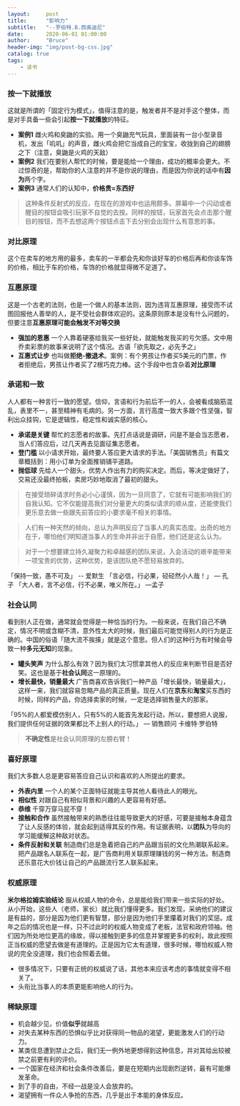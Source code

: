 ```yaml
---
layout:     post
title:      "影响力"
subtitle:   "--罗伯特.B.西奥迪尼"
date:       2020-06-01 01:00:00
author:     "Bruce"
header-img: "img/post-bg-css.jpg"
catalog: true
tags:
    - 读书
---
```


### 按一下就播放
这就是所谓的「固定行为模式」，值得注意的是，触发者并不是对手这个整体，而是对手具备一些会引起**按一下就播放**的特征。

* **案例1** 雌火鸡和臭鼬的实验。用一个臭鼬充气玩具，里面装有一台小型录音机，发出「叽叽」的声音，雌火鸡会把它当成自己的宝宝，收拢到自己的翅膀之下（注意，臭鼬是火鸡的天敌）
* **案例2** 我们在要别人帮忙的时候，要是能给一个理由，成功的概率会更大。不过惊奇的是，帮助你的人注意的并不是你说的理由，而是因为你说的话中有**因为**两个字。
* **案例3** 通常人们的认知中，**价格贵=东西好**

> 这种条件反射式的反应，在现在的游戏中也运用颇多。屏幕中一个闪动或者醒目的按钮会吸引玩家不自觉的去按。同样的按钮，玩家首先会点击那个醒目的按钮，而不去想这两个按钮点击下去分别会出现什么有意思的事。  

### 对比原理
这个在卖车的地方用的最多，卖车的一半都会先和你谈好车的价格后再和你谈车饰的价格，相比于车的价格，车饰的价格就显得微不足道了。

### 互惠原理
这是一个古老的法则，也是一个做人的基本法则，因为违背互惠原理，接受而不试图回报他人善举的人，是不受社会群体欢迎的。这条原则原本是没有什么问题的，但要注意**互惠原理可能会触发不对等交换**

* **强加的恩惠** 一个人靠着硬塞给我买一些好处，就能触发我买的亏欠感。文中用乔卖彩票的故事来说明了这个情况。古语「欲先取之，必先予之」
* **互惠式让步** 也叫做**拒绝-撤退术**。案例：有个男孩让作者买5美元的门票，作者拒绝后，男孩让作者买了2根巧克力棒。这个手段中也含杂着**对比原理**

### 承诺和一致
人人都有一种言行一致的愿望。信仰，言语和行为前后不一的人，会被看成脑筋混乱，表里不一，甚至精神有毛病的。另一方面，言行高度一致大多跟个性坚强，智利出众挂钩，它是逻辑性，稳定性和诚实感的核心。

* **承诺是关键**  帮忙的志愿者的故事。先打点话说是调研，问是不是会当志愿者，当人们答应后，过几天再去见面征集志愿者。
* **登门槛** 以小请求开始，最终要人答应更大请求的手法。「美国销售员」有篇文章概括到：用小订单为全面推销铺平道路。
* **抛低球** 先给人一个甜头，优势人作出有力的购买决定。而后，等决定做好了，交易还没最终拍板，卖房巧妙地取消了最初的甜头。

> 在接受琐碎请求时务必小心谨慎，因为一旦同意了，它就有可能影响我们的自我认知。它不仅能提高我们对分量更大的类似请求的顺从度，还能使我们更乐意去做一些跟先前答应的小要求毫不相关的事情。  

> 人们有一种天然的倾向，总认为声明反应了当事人的真实态度。出奇的地方在于，哪怕他们明知道当事人的生命并非出于自愿，他们还是这么认为。  

> 对于一个想要建立持久凝聚力和卓越感的团队来说，入会活动的艰辛能带来一项宝贵的优势，这种优势，是该团队绝不愿轻易放弃的。  

「保持一致，愚不可及」    -- 爱默生
「言必信，行必果，硁硁然小人哉！」  — 孔子
「大人者，言不必信，行不必果，唯义所在。」 —孟子


### 社会认同
看到别人正在做，通常就会觉得是一种恰当的行为。一般来说，在我们自己不确定，情况不明或含糊不清，意外性太大的时候，我们最后可能觉得别人的行为是正确的。中国的俗语「随大流不挨揍」就是这个意思。但人们的这种行为有时候会导致一种**多元无知**的现象。

* **罐头笑声** 为什么那么有效？因为我们太习惯拿其他人的反应来判断节目是否好笑。这也是基于**社会认同**这一原理的。
* **增长最快，销量最大**  广告商喜欢告诉我们一种产品「增长最快，销量最大」，这样一来，我们就容易忽略产品的真正质量。现在人们在**京东**和**淘宝**买东西的时候，同样的产品，你选择卖家的时候，一定是选择销售量大的那家。

「95%的人都爱模仿别人，只有5%的人能首先发起行动，所以，要想把人说服，我们提供任何证据的效果都比不上别人的行动。」 — 销售顾问 卡维特·罗伯特

> **不确定性**是社会认同原理的左膀右臂！  

### 喜好原理
我们大多数人总是更容易答应自己认识和喜欢的人所提出的要求。

* **外表内里** 一个人的某个正面特征就能主导其他人看待此人的眼光。
* **相似性** 对跟自己有相似背景和兴趣的人更容易有好感。
* **恭维** 千穿万穿马屁不穿！
* **接触和合作** 虽然接触带来的熟悉往往能导致更大的好感，可要是接触本身蕴含了让人反感的体验，就会起到适得其反的作用。有证据表明，以**团队**为导向的学习能缓解这种敌对状态。
* **条件反射和关联** 制造商们总是急着把自己的产品跟当前的文化热潮联系起来。把产品跟名人联系在一起，是广告商利用关联原理赚钱的另一种方法。制造商还乐意花大价钱让自己的产品跟流行艺人联系起来。

### 权威原理
**米尔格拉姆实验结论** 服从权威人物的命令，总是能给我们带来一些实际的好处。从小开始，这些人（老师，家长）就比我们懂得更多。我们发现，采纳他们的建议是有益的，部分是因为他们更有智慧，部分是因为他们手里攥着对我们的奖惩。成年之后的情况也是一样，只不过此时的权威人物变成了老板，法官和政府领袖。他们因为所处地位更高的缘故，得以接触到更多的信息并掌握更多的权利，故此按照正当权威的愿望去做是有道理的。正是因为它太有道理，很多时候，哪怕权威人物说的完全没道理，我们也会照着去做。
* 很多情况下，只要有正统的权威说了话，其他本来应该考虑的事情就变得不相关了。
* 头衔比当事人的本质更能影响他人的行为。

### 稀缺原理
* 机会越少见，价值**似乎**就越高
* 对失去某种东西的恐惧似乎比对获得同一物品的渴望，更能激发人们的行动力。
* 某类信息遭到禁止之后，我们无一例外地更想得到这种信息，并对其给出较被禁之前更有利的评价。
* 一个国家在经济和社会条件改善后，要是在短期内出现剧烈逆转，最有可能爆发革命。
* 到了手的自由，不经一战是没人会放弃的。
* 渴望拥有一件众人争抢的东西，几乎是出于本能的身体反应。








